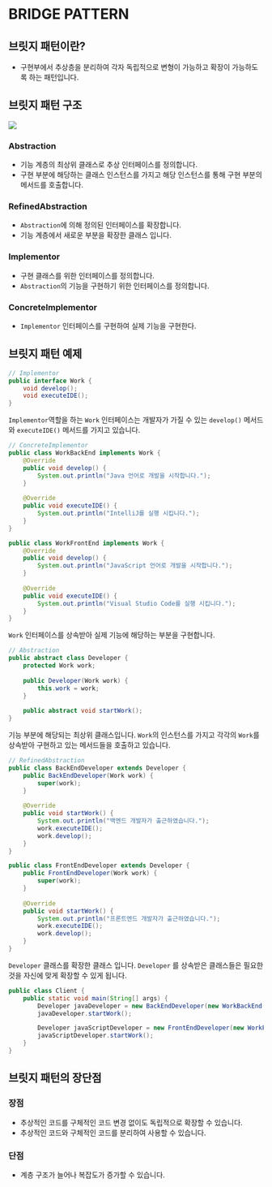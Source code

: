 # BRIDGE PATTERN

## 브릿지 패턴이란? 
- 구현부에서 추상층을 분리하여 각자 독립적으로 변형이 가능하고 확장이 가능하도록 하는 패턴입니다.

## 브릿지 패턴 구조
![](https://upload.wikimedia.org/wikipedia/commons/thumb/c/cf/Bridge_UML_class_diagram.svg/750px-Bridge_UML_class_diagram.svg.png)

### Abstraction
- 기능 계층의 최상위 클래스로 추상 인터페이스를 정의합니다. 
- 구현 부분에 해당하는 클래스 인스턴스를 가지고 해당 인스턴스를 통해 구현 부분의 메서드를 호출합니다. 

### RefinedAbstraction
- `Abstraction`에 의해 정의된 인터페이스를 확장합니다. 
- 기능 계층에서 새로운 부분을 확장한 클래스 입니다. 

### Implementor
- 구현 클래스를 위한 인터페이스를 정의합니다. 
- `Abstraction`의 기능을 구현하기 위한 인터페이스를 정의합니다.

### ConcreteImplementor
- `Implementor` 인터페이스를 구현하여 실제 기능을 구현한다.

## 브릿지 패턴 예제
```java
// Implementor
public interface Work {
	void develop();
	void executeIDE();
}
```
`Implementor`역할을 하는 `Work` 인터페이스는 개발자가 가질 수 있는 `develop()` 메서드와 `executeIDE()` 메서드를 가지고 있습니다. 

```java
// ConcreteImplementor
public class WorkBackEnd implements Work {
	@Override
    public void develop() {
		System.out.println("Java 언어로 개발을 시작합니다.");
    }
	
	@Override
    public void executeIDE() {
		System.out.println("IntelliJ를 실행 시킵니다.");
    }
}

public class WorkFrontEnd implements Work {
	@Override
    public void develop() {
		System.out.println("JavaScript 언어로 개발을 시작합니다.");
    }
	
	@Override
    public void executeIDE() {
		System.out.println("Visual Studio Code를 실행 시킵니다.");
    }
}
```
`Work` 인터페이스를 상속받아 실제 기능에 해당하는 부분을 구현합니다.


```java
// Abstraction
public abstract class Developer {
	protected Work work;
	
	public Developer(Work work) {
		this.work = work;
    }
	
	public abstract void startWork();
}
```
기능 부분에 해당되는 최상위 클래스입니다. 
`Work`의 인스턴스를 가지고 각각의 `Work`를 상속받아 구현하고 있는 메서드들을 호출하고 있습니다.

```java
// RefinedAbstraction
public class BackEndDeveloper extends Developer {
	public BackEndDeveloper(Work work) {
		super(work);
    }
	
	@Override
    public void startWork() {
		System.out.println("백엔드 개발자가 출근하였습니다.");
		work.executeIDE();
		work.develop();
    }
}

public class FrontEndDeveloper extends Developer {
	public FrontEndDeveloper(Work work) {
		super(work);
    }
	
	@Override
    public void startWork() {
		System.out.println("프론트엔드 개발자가 출근하였습니다.");
		work.executeIDE();
		work.develop();
    }
}
```
`Developer` 클래스를 확장한 클래스 입니다. 
`Developer` 를 상속받은 클래스들은 필요한 것을 자신에 맞게 확장할 수 있게 됩니다.

```java
public class Client {
	public static void main(String[] args) {
		Developer javaDeveloper = new BackEndDeveloper(new WorkBackEnd());
		javaDeveloper.startWork();

		Developer javaScriptDeveloper = new FrontEndDeveloper(new WorkFrontEnd());
		javaScriptDeveloper.startWork();
	}
}
```

## 브릿지 패턴의 장단점
### 장점
- 추상적인 코드를 구체적인 코드 변경 없이도 독립적으로 확장할 수 있습니다. 
- 추상적인 코드와 구체적인 코드를 분리하여 사용할 수 있습니다. 

### 단점
- 계층 구조가 늘어나 복잡도가 증가할 수 있습니다. 